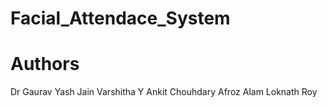 # Facial_Attendace_System <br>
# Authors
Dr Gaurav
Yash Jain
Varshitha Y
Ankit Chouhdary
Afroz Alam
Loknath Roy
